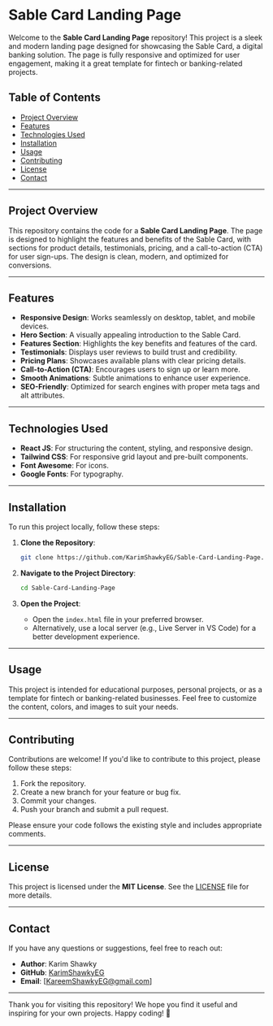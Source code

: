 # Sable Card Landing Page

Welcome to the **Sable Card Landing Page** repository! This project is a sleek and modern landing page designed for showcasing the Sable Card, a digital banking solution. The page is fully responsive and optimized for user engagement, making it a great template for fintech or banking-related projects.

## Table of Contents
- [Project Overview](#project-overview)
- [Features](#features)
- [Technologies Used](#technologies-used)
- [Installation](#installation)
- [Usage](#usage)
- [Contributing](#contributing)
- [License](#license)
- [Contact](#contact)

---

## Project Overview
This repository contains the code for a **Sable Card Landing Page**. The page is designed to highlight the features and benefits of the Sable Card, with sections for product details, testimonials, pricing, and a call-to-action (CTA) for user sign-ups. The design is clean, modern, and optimized for conversions.

---

## Features
- **Responsive Design**: Works seamlessly on desktop, tablet, and mobile devices.
- **Hero Section**: A visually appealing introduction to the Sable Card.
- **Features Section**: Highlights the key benefits and features of the card.
- **Testimonials**: Displays user reviews to build trust and credibility.
- **Pricing Plans**: Showcases available plans with clear pricing details.
- **Call-to-Action (CTA)**: Encourages users to sign up or learn more.
- **Smooth Animations**: Subtle animations to enhance user experience.
- **SEO-Friendly**: Optimized for search engines with proper meta tags and alt attributes.

---

## Technologies Used
- **React JS**: For structuring the content, styling, and responsive design.
- **Tailwind CSS**: For responsive grid layout and pre-built components.
- **Font Awesome**: For icons.
- **Google Fonts**: For typography.

---

## Installation
To run this project locally, follow these steps:

1. **Clone the Repository**:
   ```bash
   git clone https://github.com/KarimShawkyEG/Sable-Card-Landing-Page.git
   ```

2. **Navigate to the Project Directory**:
   ```bash
   cd Sable-Card-Landing-Page
   ```

3. **Open the Project**:
   - Open the `index.html` file in your preferred browser.
   - Alternatively, use a local server (e.g., Live Server in VS Code) for a better development experience.

---

## Usage
This project is intended for educational purposes, personal projects, or as a template for fintech or banking-related businesses. Feel free to customize the content, colors, and images to suit your needs.

---

## Contributing
Contributions are welcome! If you'd like to contribute to this project, please follow these steps:

1. Fork the repository.
2. Create a new branch for your feature or bug fix.
3. Commit your changes.
4. Push your branch and submit a pull request.

Please ensure your code follows the existing style and includes appropriate comments.

---

## License
This project is licensed under the **MIT License**. See the [LICENSE](LICENSE) file for more details.

---

## Contact
If you have any questions or suggestions, feel free to reach out:

- **Author**: Karim Shawky
- **GitHub**: [KarimShawkyEG](https://github.com/KarimShawkyEG)
- **Email**: [KareemShawkyEG@gmail.com]

---

Thank you for visiting this repository! We hope you find it useful and inspiring for your own projects. Happy coding! 🚀
